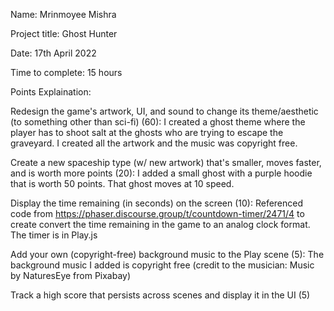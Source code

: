 Name: Mrinmoyee Mishra

Project title: Ghost Hunter

Date: 17th April 2022

Time to complete: 15 hours

Points Explaination:

Redesign the game's artwork, UI, and sound to change its theme/aesthetic (to something other than sci-fi) (60):
I created a ghost theme where the player has to shoot salt at the ghosts who are trying to escape the graveyard.
I created all the artwork and the music was copyright free.

Create a new spaceship type (w/ new artwork) that's smaller, moves faster, and is worth more points (20): 
I added a small ghost with a purple hoodie that is worth 50 points. That ghost moves at 10 speed.

Display the time remaining (in seconds) on the screen (10):
Referenced code from https://phaser.discourse.group/t/countdown-timer/2471/4 to create convert the time remaining in the game to an analog clock format. The timer is in Play.js

Add your own (copyright-free) background music to the Play scene (5):
The background music I added is copyright free (credit to the musician: Music by NaturesEye from Pixabay)

Track a high score that persists across scenes and display it in the UI (5)

